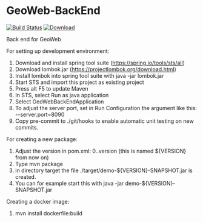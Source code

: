 GeoWeb-BackEnd
=====

[![Build Status](https://api.travis-ci.org/ernstdevreede/GeoWeb-BackEnd.svg?branch=master)](https://travis-ci.org/KNMI/GeoWeb-BackEnd)
[![Download](https://jitpack.io/v/ernstdevreede/GeoWeb-BackEnd.svg)](https://jitpack.io/#KNMI/GeoWeb-BackEnd)


Back end for GeoWeb

For setting up development environment:

1) Download and install spring tool suite (https://spring.io/tools/sts/all)
2) Download lombok.jar (https://projectlombok.org/download.html)
3) Install lombok into spring tool suite with java -jar lombok.jar
3) Start STS and import this project as existing project
4) Press alt F5 to update Maven
5) In STS, select Run as java application
6) Select GeoWebBackEndApplication
7) To adjust the server port, set in Run Configuration the argument like this: --server.port=8090
8) Copy pre-commit to ./git/hooks to enable automatic unit testing on new commits.

For creating a new package:

1) Adjust the version in pom.xml: 0.<sprint number>.version (this is named ${VERSION} from now on)
2) Type mvn package
3) in directory target the file ./target/demo-${VERSION}-SNAPSHOT.jar is created.
4) You can for example start this with java -jar demo-${VERSION}-SNAPSHOT.jar

Creating a docker image:

1) mvn install dockerfile:build



